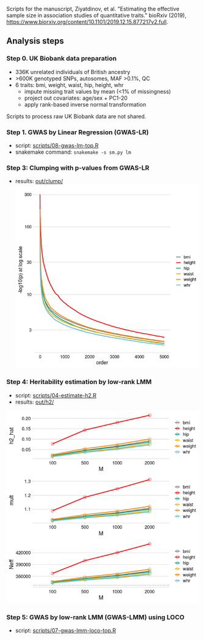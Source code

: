 Scripts for the manuscript, 
Ziyatdinov, et al. "Estimating the effective sample size in association studies of quantitative traits." bioRxiv (2019),
https://www.biorxiv.org/content/10.1101/2019.12.15.877217v2.full.

## Analysis steps

### Step 0. UK Biobank data preparation

- 336K unrelated individuals of British ancestry
- &gt;600K genotyped SNPs, autosomes, MAF >0.1%, QC
- 6 traits: bmi, weight, waist, hip, height, whr
  - impute missing trait values by mean (<1% of missingness)
  - project out covariates: age/sex + PC1-20
  - apply rank-based inverse normal transformation

Scripts to process raw UK Biobank data are not shared.

### Step 1. GWAS by Linear Regression (GWAS-LR)

- script: [scripts/08-gwas-lm-top.R](scripts/08-gwas-lm-top.R)
- snakemake command: `snakemake -s sm.py lm`

### Step 3: Clumping with p-values from GWAS-LR

- results: [out/clump/](out/clump/)
![](figures/clump.png)

### Step 4: Heritability estimation by low-rank LMM

- script: [scripts/04-estimate-h2.R](scripts/04-estimate-h2.R)
- results: [out/h2/](out/h2/)

![](figures/h2.png)

### Step 5: GWAS by low-rank LMM (GWAS-LMM) using LOCO

- script: [scripts/07-gwas-lmm-loco-top.R](scripts/05-gwas-lmm-top.R)

